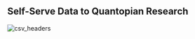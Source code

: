 ## Self-Serve Data to Quantopian Research

![csv_headers](https://github.com/jaycode/p4f/raw/master/lessons/self-serve_data/csv_headers.png)


<!--stackedit_data:
eyJoaXN0b3J5IjpbLTE3NDgzMTg0MiwtMTIwNzA5Mjc2NF19
-->